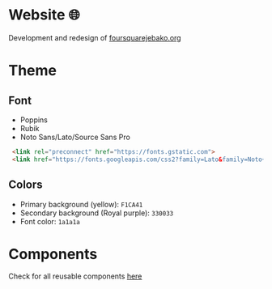 # Website 🌐
Development and redesign of [foursquarejebako.org](http://foursquarejebako.org)

# Theme
## Font
- Poppins
- Rubik
- Noto Sans/Lato/Source Sans Pro
```html
 <link rel="preconnect" href="https://fonts.gstatic.com">
 <link href="https://fonts.googleapis.com/css2?family=Lato&family=Noto+Sans&family=Poppins:wght@400;500;700;800&family=Rubik&family=Source+Sans+Pro&display=swap" rel="stylesheet">
```
## Colors
- Primary background (yellow): ```F1CA41 ```
- Secondary background (Royal purple): ```330033 ```
- Font color: ```1a1a1a ```

# Components
Check for all reusable components [here](https://github.com/FoursquareJebako/components)

